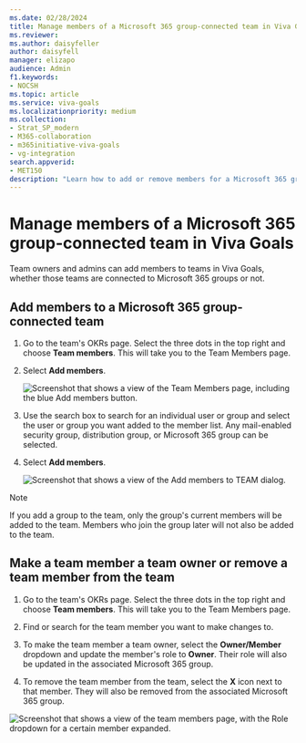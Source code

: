 ```yaml
---
ms.date: 02/28/2024
title: Manage members of a Microsoft 365 group-connected team in Viva Goals
ms.reviewer: 
ms.author: daisyfeller
author: daisyfell
manager: elizapo
audience: Admin
f1.keywords:
- NOCSH
ms.topic: article
ms.service: viva-goals
ms.localizationpriority: medium
ms.collection:  
- Strat_SP_modern
- M365-collaboration
- m365initiative-viva-goals
- vg-integration  
search.appverid:
- MET150
description: "Learn how to add or remove members for a Microsoft 365 group-connected team in Viva Goals, as well as how to change the roles of those members."
---
```


# Manage members of a Microsoft 365 group-connected team in Viva Goals

Team owners and admins can add members to teams in Viva Goals, whether those teams are connected to Microsoft 365 groups or not.

## Add members to a Microsoft 365 group-connected team

1. Go to the team's OKRs page. Select the three dots in the top right and choose **Team members**. This will take you to the Team Members page.

1. Select **Add members**.

    ![Screenshot that shows a view of the Team Members page, including the blue Add members button.](..\media\goals\viva-goals-teams\team-members-list.png)

1. Use the search box to search for an individual user or group and select the user or group you want added to the member list. Any mail-enabled security group, distribution group, or Microsoft 365 group can be selected.

1. Select **Add members**.

    ![Screenshot that shows a view of the Add members to TEAM dialog.](..\media\goals\viva-goals-teams\add-members-but-create-team-somehow.png)

> [!NOTE]
> If you add a group to the team, only the group's current members will be added to the team. Members who join the group later will not also be added to the team.

## Make a team member a team owner or remove a team member from the team

1. Go to the team's OKRs page. Select the three dots in the top right and choose **Team members**. This will take you to the Team Members page.

1. Find or search for the team member you want to make changes to.

1. To make the team member a team owner, select the **Owner/Member** dropdown and update the member's role to **Owner**. Their role will also be updated in the associated Microsoft 365 group.

1. To remove the team member from the team, select the **X** icon next to that member. They will also be removed from the associated Microsoft 365 group.

![Screenshot that shows a view of the team members page, with the Role dropdown for a certain member expanded.](..\media\goals\viva-goals-teams\change-member-role.png)
